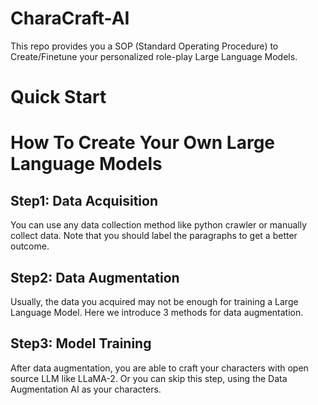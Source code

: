 # CharaCraft-AI
This repo provides you a SOP (Standard Operating Procedure) to Create/Finetune your personalized role-play Large Language Models.

# Quick Start

# How To Create Your Own Large Language Models
## Step1: Data Acquisition
You can use any data collection method like python crawler or manually collect data. Note that you should label the paragraphs to get a better outcome. 

## Step2: Data Augmentation
Usually, the data you acquired may not be enough for training a Large Language Model. Here we introduce 3 methods for data augmentation.
## Step3: Model Training

After data augmentation, you are able to craft your characters with open source LLM like LLaMA-2. Or you can skip this step, using the Data Augmentation AI as your characters.
